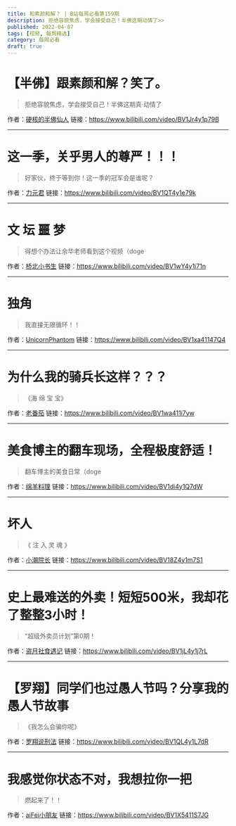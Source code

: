 ```yaml
---
title: 和素颜和解？ | B站每周必看第159期
description: 拒绝容貌焦虑，学会接受自己！半佛这期动情了>>
published: 2022-04-07
tags: [视频, 每周精选]
category: 每周必看
draft: true
---
```


# 【半佛】跟素颜和解？笑了。
> 拒绝容貌焦虑，学会接受自己！半佛这期真·动情了

作者：[硬核的半佛仙人](https://space.bilibili.com/37663924)
链接：https://www.bilibili.com/video/BV1Jr4y1p79B

---

# 这一季，关乎男人的尊严！！！
> 好家伙，终于等到你！这一季的冠军会是谁呢？

作者：[力元君](https://space.bilibili.com/19642758)
链接：https://www.bilibili.com/video/BV1QT4y1e79k

---

# 文 坛 噩 梦
> 得想个办法让余华老师看到这个视频（doge

作者：[桥北小书生](https://space.bilibili.com/169396487)
链接：https://www.bilibili.com/video/BV1wY4y1i71n

---

# 独角
> 我直接无限循环！！

作者：[UnicornPhantom](https://space.bilibili.com/451076763)
链接：https://www.bilibili.com/video/BV1xa41147Q4

---

# 为什么我的骑兵长这样？？？
> 《海 绵 宝 宝》

作者：[老番茄](https://space.bilibili.com/546195)
链接：https://www.bilibili.com/video/BV1wa411i7yw

---

# 美食博主的翻车现场，全程极度舒适！
> 翻车博主的美食日常（doge

作者：[绵羊料理](https://space.bilibili.com/18202105)
链接：https://www.bilibili.com/video/BV1di4y1Q7dW

---

# 坏人
> 《  注  入  灵  魂  》

作者：[小潮院长](https://space.bilibili.com/5970160)
链接：https://www.bilibili.com/video/BV18Z4y1m7S1

---

# 史上最难送的外卖！短短500米，我却花了整整3小时！
> “超级外卖员计划”第0期！

作者：[盗月社食遇记](https://space.bilibili.com/99157282)
链接：https://www.bilibili.com/video/BV1jL4y1j7rL

---

# 【罗翔】同学们也过愚人节吗？分享我的愚人节故事
> 《我怎么会骗你呢》

作者：[罗翔说刑法](https://space.bilibili.com/517327498)
链接：https://www.bilibili.com/video/BV1QL4y1L7dR

---

# 我感觉你状态不对，我想拉你一把
> 燃起来了！！

作者：[aiFei小朋友](https://space.bilibili.com/662908408)
链接：https://www.bilibili.com/video/BV1X5411S7JG

